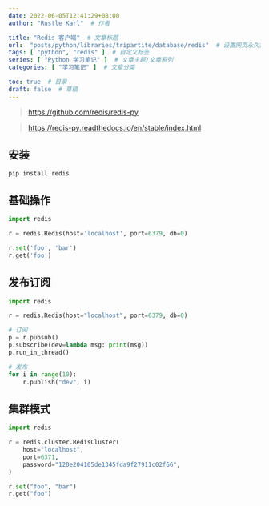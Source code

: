 ```yaml
---
date: 2022-06-05T12:41:29+08:00
author: "Rustle Karl"  # 作者

title: "Redis 客户端"  # 文章标题
url:  "posts/python/libraries/tripartite/database/redis"  # 设置网页永久链接
tags: [ "python", "redis" ]  # 自定义标签
series: [ "Python 学习笔记" ]  # 文章主题/文章系列
categories: [ "学习笔记" ]  # 文章分类

toc: true  # 目录
draft: false  # 草稿
---
```


> https://github.com/redis/redis-py

> https://redis-py.readthedocs.io/en/stable/index.html

## 安装

```shell
pip install redis
```

## 基础操作

```python
import redis

r = redis.Redis(host='localhost', port=6379, db=0)

r.set('foo', 'bar')
r.get('foo')
```

## 发布订阅

```python
import redis

r = redis.Redis(host="localhost", port=6379, db=0)

# 订阅
p = r.pubsub()
p.subscribe(dev=lambda msg: print(msg))
p.run_in_thread()

# 发布
for i in range(10):
    r.publish("dev", i)
```

## 集群模式

```python
import redis

r = redis.cluster.RedisCluster(
    host="localhost",
    port=6371,
    password="120e204105de1345fda9f27911c02f66",
)

r.set("foo", "bar")
r.get("foo")
```

```python

```
